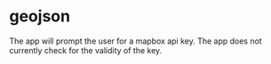 # geojson

The app will prompt the user for a mapbox api key.  The app does not currently check for the validity of the key.
